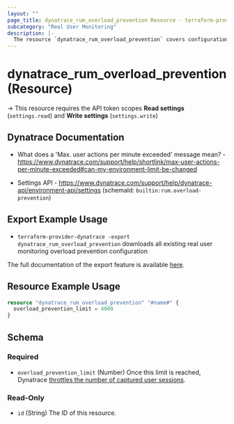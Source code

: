 ```yaml
---
layout: ""
page_title: dynatrace_rum_overload_prevention Resource - terraform-provider-dynatrace"
subcategory: "Real User Monitoring"
description: |-
  The resource `dynatrace_rum_overload_prevention` covers configuration for real user monitoring overload prevention
---
```


# dynatrace_rum_overload_prevention (Resource)

-> This resource requires the API token scopes **Read settings** (`settings.read`) and **Write settings** (`settings.write`)

## Dynatrace Documentation

- What does a 'Max. user actions per minute exceeded' message mean? - https://www.dynatrace.com/support/help/shortlink/max-user-actions-per-minute-exceeded#can-my-environment-limit-be-changed

- Settings API - https://www.dynatrace.com/support/help/dynatrace-api/environment-api/settings (schemaId: `builtin:rum.overload-prevention`)

## Export Example Usage

- `terraform-provider-dynatrace -export dynatrace_rum_overload_prevention` downloads all existing real user monitoring overload prevention configuration

The full documentation of the export feature is available [here](https://dt-url.net/h203qmc).

## Resource Example Usage

```terraform
resource "dynatrace_rum_overload_prevention" "#name#" {
  overload_prevention_limit = 4000
}
```

<!-- schema generated by tfplugindocs -->
## Schema

### Required

- `overload_prevention_limit` (Number) Once this limit is reached, Dynatrace [throttles the number of captured user sessions](https://dt-url.net/fm3v0p7g).

### Read-Only

- `id` (String) The ID of this resource.
 
